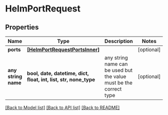 # HelmPortRequest


## Properties
Name | Type | Description | Notes
------------ | ------------- | ------------- | -------------
**ports** | [**[HelmPortRequestPortsInner]**](HelmPortRequestPortsInner.md) |  | [optional] 
**any string name** | **bool, date, datetime, dict, float, int, list, str, none_type** | any string name can be used but the value must be the correct type | [optional]

[[Back to Model list]](../README.md#documentation-for-models) [[Back to API list]](../README.md#documentation-for-api-endpoints) [[Back to README]](../README.md)


